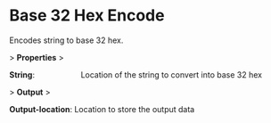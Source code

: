 # Base 32 Hex Encode

Encodes string to base 32 hex.

&gt; **Properties**
&gt; 

**String**:                     Location of the string to convert into base 32 hex

&gt; **Output**
&gt; 

**Output-location**: Location to store the output data